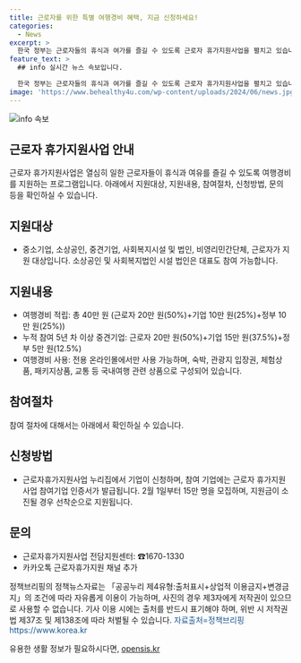 ```yaml
---
title: 근로자를 위한 특별 여행경비 혜택, 지금 신청하세요!
categories:
  - News
excerpt: >
  한국 정부는 근로자들의 휴식과 여가를 즐길 수 있도록 근로자 휴가지원사업을 펼치고 있습니다. 이 프로그램은 중소기업, 소상공인, 중견기업, 사회복지시설, 비영리민간단체 및 근로자를 대상으로 여행경비를 지원합니다. 20만 원의 여행경비를 근로자가 받을 수 있으며, 이는 총 40만 원 중의 50%를 차지합니다. 중견기업이 5년 이상 누적 참여 시 기업과 정부의 지원금이 더 높아집니다. 또한, 여행경비는 전용 온라인 몰에서만 사용 가능합니다. 기업은 근로자휴가지원사업 누리집에서 신청할 수 있으며, 2월 1일부터 15만 명이 모집됩니다. 문의는 근로자휴가지원사업 전담지원센터(☎16701330) 또는 카카오톡 채널로 가능합니다.
feature_text: >
  ## info 실시간 뉴스 속보입니다.

  한국 정부는 근로자들의 휴식과 여가를 즐길 수 있도록 근로자 휴가지원사업을 펼치고 있습니다. 이 프로그램은 중소기업, 소상공인, 중견기업, 사회복지시설, 비영리민간단체 및 근로자를 대상으로 여행경비를 지원합니다. 20만 원의 여행경비를 근로자가 받을 수 있으며, 이는 총 40만 원 중의 50%를 차지합니다. 중견기업이 5년 이상 누적 참여 시 기업과 정부의 지원금이 더 높아집니다. 또한, 여행경비는 전용 온라인 몰에서만 사용 가능합니다. 기업은 근로자휴가지원사업 누리집에서 신청할 수 있으며, 2월 1일부터 15만 명이 모집됩니다. 문의는 근로자휴가지원사업 전담지원센터(☎16701330) 또는 카카오톡 채널로 가능합니다.
image: 'https://www.behealthy4u.com/wp-content/uploads/2024/06/news.jpg'
---
```


<p><img src="https://www.behealthy4u.com/wp-content/uploads/2024/06/news.jpg" alt="info 속보" /></p>

<h2 data-ke-size="size26">근로자 휴가지원사업 안내</h2>

<p data-ke-size="size16">근로자 휴가지원사업은 열심히 일한 근로자들이 휴식과 여유를 즐길 수 있도록 여행경비를 지원하는 프로그램입니다. 아래에서 지원대상, 지원내용, 참여절차, 신청방법, 문의 등을 확인하실 수 있습니다.</p>

<h2 data-ke-size="size24">지원대상</h2>

<ul>
    <li>중소기업, 소상공인, 중견기업, 사회복지시설 및 법인, 비영리민간단체, 근로자가 지원 대상입니다. 소상공인 및 사회복지법인 시설 법인은 대표도 참여 가능합니다.</li>
</ul>

<h2 data-ke-size="size24">지원내용</h2>

<ul>
    <li>여행경비 적립: 총 40만 원 (근로자 20만 원(50%)+기업 10만 원(25%)+정부 10만 원(25%))</li>
    <li>누적 참여 5년 차 이상 중견기업: 근로자 20만 원(50%)+기업 15만 원(37.5%)+정부 5만 원(12.5%)</li>
    <li>여행경비 사용: 전용 온라인몰에서만 사용 가능하며, 숙박, 관광지 입장권, 체험상품, 패키지상품, 교통 등 국내여행 관련 상품으로 구성되어 있습니다.</li>
</ul>

<h2 data-ke-size="size24">참여절차</h2>

<p data-ke-size="size16">참여 절차에 대해서는 아래에서 확인하실 수 있습니다.</p>

<h2 data-ke-size="size24">신청방법</h2>

<ul>
    <li>근로자휴가지원사업 누리집에서 기업이 신청하며, 참여 기업에는 근로자 휴가지원 사업 참여기업 인증서가 발급됩니다. 2월 1일부터 15만 명을 모집하며, 지원금이 소진될 경우 선착순으로 지원됩니다.</li>
</ul>

<h2 data-ke-size="size24">문의</h2>

<ul>
    <li>근로자휴가지원사업 전담지원센터: ☎1670-1330</li>
    <li>카카오톡 근로자휴가지원 채널 추가</li>
</ul>

<p data-ke-size="size16">정책브리핑의 정책뉴스자료는 「공공누리 제4유형:출처표시+상업적 이용금지+변경금지」의 조건에 따라 자유롭게 이용이 가능하며, 사진의 경우 제3자에게 저작권이 있으므로 사용할 수 없습니다. 기사 이용 시에는 출처를 반드시 표기해야 하며, 위반 시 저작권법 제37조 및 제138조에 따라 처벌될 수 있습니다. <span style="color: #1a5490;">자료출처=정책브리핑 https://www.korea.kr</span></p>
유용한 생활 정보가 필요하시다면, <a href="https://opensis.kr" rel="dofollow">opensis.kr</a>


